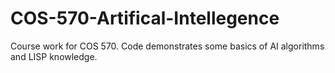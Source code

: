 # COS-570-Artifical-Intellegence
 Course work for COS 570. Code demonstrates some basics of AI algorithms and LISP knowledge.
